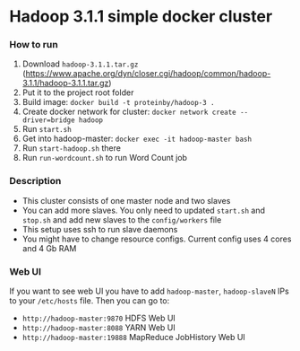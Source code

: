 # Hadoop 3.1.1 simple docker cluster

### How to run
1. Download ```hadoop-3.1.1.tar.gz``` (https://www.apache.org/dyn/closer.cgi/hadoop/common/hadoop-3.1.1/hadoop-3.1.1.tar.gz)
2. Put it to the project root folder
3. Build image: ```docker build -t proteinby/hadoop-3 .```
4. Create docker network for cluster: ```docker network create --driver=bridge hadoop```
5. Run ```start.sh```
6. Get into hadoop-master: ```docker exec -it hadoop-master bash```
7. Run ```start-hadoop.sh``` there
8. Run ```run-wordcount.sh``` to run Word Count job

### Description

* This cluster consists of one master node and two slaves
* You can add more slaves. You only need to updated ```start.sh``` and ```stop.sh``` and add new slaves to the ```config/workers``` file
* This setup uses ssh to run slave daemons
* You might have to change resource configs. Current config uses 4 cores and 4 Gb RAM


### Web UI
  If you want to see web UI you have to add ```hadoop-master```, ```hadoop-slaveN``` IPs to your ```/etc/hosts``` file. Then you can go to:
* ```http://hadoop-master:9870``` HDFS Web UI
* ```http://hadoop-master:8088``` YARN Web UI
* ```http://hadoop-master:19888``` MapReduce JobHistory Web UI